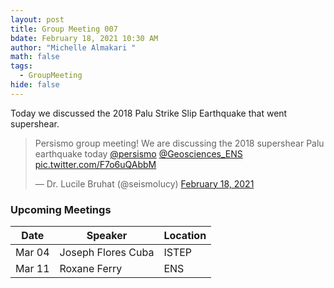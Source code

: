 ```yaml
---
layout: post
title: Group Meeting 007
bdate: February 18, 2021 10:30 AM
author: "Michelle Almakari "
math: false
tags:
  - GroupMeeting
hide: false
---
```

Today we discussed the 2018 Palu Strike Slip Earthquake that went supershear. 



<blockquote class="twitter-tweet"><p lang="en" dir="ltr">Persismo group meeting! We are discussing the 2018 supershear Palu earthquake today <a href="https://twitter.com/persismo?ref_src=twsrc%5Etfw">@persismo</a> <a href="https://twitter.com/Geosciences_ENS?ref_src=twsrc%5Etfw">@Geosciences_ENS</a> <a href="https://t.co/F7o6uQAbbM">pic.twitter.com/F7o6uQAbbM</a></p>&mdash; Dr. Lucile Bruhat (@seismolucy) <a href="https://twitter.com/seismolucy/status/1362338285197135873?ref_src=twsrc%5Etfw">February 18, 2021</a></blockquote> <script async src="https://platform.twitter.com/widgets.js" charset="utf-8"></script> 



### Upcoming Meetings

| Date           | Speaker              | Location |
| -------------- | -------------------- | -------- |
| Mar 04         | Joseph Flores Cuba   | ISTEP    |
| Mar 11         | Roxane Ferry         | ENS      |